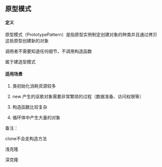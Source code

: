 ## 原型模式

#### 定义

原型模式（PrototypePattern）是指原型实例制定创建对象的种类并且通过拷贝这些原型创建新的对象

调用者不需要知道任何细节，不调用构造函数

属于建造型模式

#### 适用场景

1. 类初始化消耗资源较多

2. new 产生的讴歌对象需要非常繁琐的过程（数据准备、访问权限等）
3. 构造函数比较复杂
4. 循环体中产生大量的对象

 备注：

clone不会走构造方法

浅克隆

深克隆

